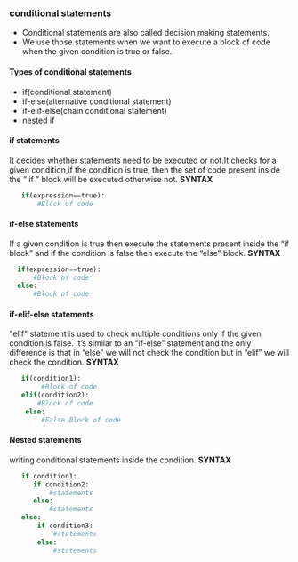 ### conditional statements
  * Conditional statements are also called decision making statements.
  * We use those statements when we want to execute a block of code when the given condition is true or false.

#### Types of conditional statements 
* if(conditional statement)
* if-else(alternative conditional statement)
* if-elif-else(chain conditional statement)
* nested if

#### if statements
 It decides whether statements need to be executed or not.It checks for a given condition,if the condition is true, then the set of code present inside the ” if ” block will be executed otherwise not.
 **SYNTAX**
 ```python
    if(expression==true):
        #Block of code
 ```   
#### if-else statements
If a given condition is true then execute the statements present inside the “if block” and if the condition is false then execute the “else” block.
**SYNTAX**
```python
  if(expression==true):
      #Block of code
  else:
      #Block of code
```

#### if-elif-else statements
"elif" statement is used to check multiple conditions only if the given condition is false. It’s similar to an “if-else” statement and the only difference is that in “else” we will not check the condition but in “elif” we will check the condition.
**SYNTAX**
```python
   if(condition1):
        #Block of code
   elif(condition2):
       #Block of code
    else:
        #False Block of code
```

#### Nested statements
writing conditional statements inside the condition.
**SYNTAX**
```python
   if condition1:
      if condition2: 
          #statements
      else:
          #statements
   else:
       if condition3:
           #statements
       else:
           #statements
```      





